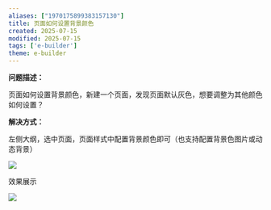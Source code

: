 ```yaml
---
aliases: ["1970175899383157130"]
title: 页面如何设置背景颜色
created: 2025-07-15
modified: 2025-07-15
tags: ['e-builder']
theme: e-builder
---
```


**问题描述：**

页面如何设置背景颜色，新建一个页面，发现页面默认灰色，想要调整为其他颜色如何设置？

**解决方式：**

左侧大纲，选中页面，页面样式中配置背景颜色即可（也支持配置背景色图片或动态背景）

**![](904045d8eb975e81e351e16a820b2602.jpg)**

效果展示

![](8da0be905a70fe86fc387e0a5fc014c1.jpg)